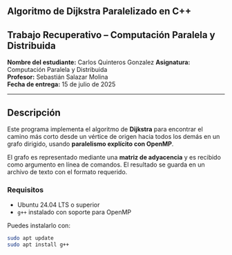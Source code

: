 ## Algoritmo de Dijkstra Paralelizado en C++

## Trabajo Recuperativo – Computación Paralela y Distribuida

**Nombre del estudiante:** Carlos Quinteros Gonzalez
**Asignatura:** Computación Paralela y Distribuida  
**Profesor:** Sebastián Salazar Molina  
**Fecha de entrega:** 15 de julio de 2025

---

## Descripción

Este programa implementa el algoritmo de **Dijkstra** para encontrar el camino más corto desde un vértice de origen hacia todos los demás en un grafo dirigido, usando **paralelismo explícito con OpenMP**.

El grafo es representado mediante una **matriz de adyacencia** y es recibido como argumento en línea de comandos. El resultado se guarda en un archivo de texto con el formato requerido.

### Requisitos

- Ubuntu 24.04 LTS o superior
- `g++` instalado con soporte para OpenMP

Puedes instalarlo con:

```bash
sudo apt update
sudo apt install g++

